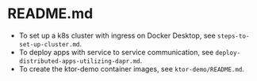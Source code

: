 # README.md

- To set up a k8s cluster with ingress on Docker Desktop, see `steps-to-set-up-cluster.md`.
- To deploy apps with service to service communication, see `deploy-distributed-apps-utilizing-dapr.md`.
- To create the ktor-demo container images, see `ktor-demo/README.md`.
